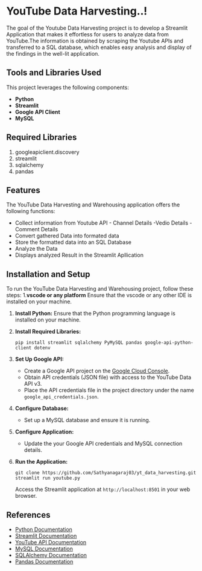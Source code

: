 

# YouTube Data Harvesting..!

The goal of the Youtube Data Harvesting project is to develop a Streamlit Application that makes it effortless for users to analyze data from YouTube.The information is obtained by scraping the Youtube APIs and transferred to a SQL database, which enables easy analysis and display of the findings in the well-lit application.

## Tools and Libraries Used

This project leverages the following components:

- **Python** 
- **Streamlit** 
- **Google API Client** 
- **MySQL** 


## Required Libraries

1. googleapiclient.discovery
2. streamlit
3. sqlalchemy
4. pandas

## Features

The YouTube Data Harvesting and Warehousing application offers the following functions:

- Collect information from Youtube API
                - Channel Details
                -Vedio Details
                -Comment Details
- Convert gathered Data into formated data 
- Store the formatted data into an SQL Database
- Analyze the Data
- Displays analyzed Result in  the Streamlit Apllication

## Installation and Setup

To run the YouTube Data Harvesting and Warehousing project, follow these steps:
1.**vscode or any platform** Ensure that the vscode or any other IDE is installed on your machine.
1. **Install Python:** Ensure that the Python programming language is installed on your machine.

2. **Install Required Libraries:**
    ```
    pip install streamlit sqlalchemy PyMySQL pandas google-api-python-client dotenv
    ```

3. **Set Up Google API:**
    - Create a Google API project on the [Google Cloud Console](https://console.cloud.google.com/).
    - Obtain API credentials (JSON file) with access to the YouTube Data API v3.
    - Place the API credentials file in the project directory under the name `google_api_credentials.json`.

4. **Configure Database:**
    - Set up a MySQL database and ensure it is running.
  
5. **Configure Application:**
    - Update the  your Google API credentials and MySQL connection details.

6. **Run the Application:**
    ```
    git clone https://github.com/Sathyanagaraj03/yt_data_harvesting.git
    streamlit run youtube.py
    ```
   Access the Streamlit application at `http://localhost:8501` in your web browser.


## References

- [Python Documentation](https://docs.python.org/)
- [Streamlit Documentation](https://docs.streamlit.io/)
- [YouTube API Documentation](https://developers.google.com/youtube/v3)
- [MySQL Documentation](https://dev.mysql.com/doc/)
- [SQLAlchemy Documentation](https://docs.sqlalchemy.org/)
- [Pandas Documentation](https://pandas.pydata.org/docs/)
  


